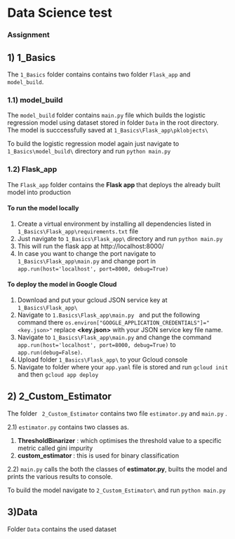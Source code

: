 # Data Science test
### Assignment 

## 1) 1_Basics

The `1_Basics` folder contains contains two folder `Flask_app` and `model_build`.

### 1.1) model_build
The `model_build` folder contains `main.py` file which builds the logistic regression model using dataset stored in folder `Data` in the  root directory.
The model is succcessfully saved at `1_Basics\Flask_app\pklobjects\`

To build the logistic regression model again just navigate to `1_Basics\model_build\` directory and run `python main.py`

### 1.2) Flask_app

The `Flask_app` folder contains the <b> Flask app </b> that deploys the already built model into production

#### To run the model locally
1) Create a virtual environment by installing all dependencies listed in `1_Basics\Flask_app\requirements.txt` file
2) Just navigate to `1_Basics\Flask_app\` directory and run `python main.py`
3) This will run the flask app at http://localhost:8000/ 
4) In case you want to change the port navigate to `1_Basics\Flask_app\main.py` and change port in `app.run(host='localhost', port=8000, debug=True)`

#### To deploy the model in Google Cloud
 1) Download and put your gcloud JSON service key at `1_Basics\Flask_app\`
 2) Navigate to `1.Basics\Flask_app\main.py ` and put the following command there `os.environ["GOOGLE_APPLICATION_CREDENTIALS"]="<key.json>"` replace <b><key.json></b> with your JSON service key file name.
 3) Navigate to `1_Basics\Flask_app\main.py` and change the command `app.run(host='localhost', port=8000, debug=True)` to `app.run(debug=False)`.
 4) Upload folder `1_Basics\Flask_app\` to your Gcloud console
 5) Navigate to folder where your `app.yaml` file is stored and run `gcloud init` and then `gcloud app deploy`

## 2) 2_Custom_Estimator

The folder ` 2_Custom_Estimator` contains two file `estimator.py` and `main.py` .

2.1) `estimator.py` contains two classes as.

 1) <b>ThresholdBinarizer</b> : which optimises the threshold value to a specific metric called gini impurity
 2) <b> custom_estimator </b> : this is used for binary classification
 
2.2) `main.py` calls the both the classes of <b> estimator.py</b>, builts the model and prints the various results to console.

To build the model navigate to `2_Custom_Estimator\` and run `python main.py`

## 3)Data
Folder `Data` contains the used dataset


 
 




 


  




